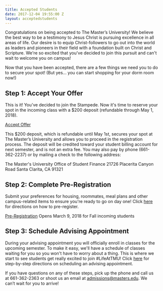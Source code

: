 ```yaml
---
title: Accepted Students
date: 2017-12-04 19:55:00 Z
layout: acceptedstudents
---
```


Congratulations on being accepted to The Master’s University! We believe the best way to be a testimony to Jesus Christ is pursuing excellence in all areas of life. Our desire is to equip Christ-followers to go out into the world as leaders and pioneers in their field with a foundation built on Christ and Scripture. We're so excited that you've decided to join this pursuit and can't wait to welcome you on campus!

Now that you have been accepted, there are a few things we need you to do to secure your spot! (But yes... you can start shopping for your dorm room now!)

## Step 1: Accept Your Offer

This is it! You've decided to join the Stampede. Now it's time to reserve your spot in the incoming class with a $200 deposit (refundable through May 1, 2018).

<a class="btn btn-navy"  href="https://www.formstack.com/forms/masters-new_student_deposit_payment" target="_blank">Accept Offer</a>

This $200 deposit, which is refundable until May 1st, secures your spot at The Master’s University and allows you to proceed in the registration process. The deposit will be credited toward your student billing account for next semester, and is not an extra fee. You may also pay by phone (661-362-2237) or by mailing a check to the following address:

The Master's University
Office of Student Finance
21726 Placerita Canyon Road
Santa Clarita, CA 91321

## Step 2: Complete Pre-Registration

Submit your preferences for housing, roommates, meal plans and other campus-related items to ensure you're ready to go on day one! Click [here](http://www.masters.edu/register) for directions on how to pre-register.

<a class="btn btn-navy"  href="#!">Pre-Registration</a> Opens March 9, 2018 for Fall incoming students

## Step 3: Schedule Advising Appointment

During your advising appointment you will officially enroll in classes for the upcoming semester. To make it easy, we'll have a schedule of classes waiting for you so you won't have to worry about a thing. This is where we start to see students get really excited to join #LifeAtTMU! Click [here](http://www.masters.edu/enroll) for step-by-step directions on scheduling an advising appointment.

If you have questions on any of these steps, pick up the phone and call us at 661-362-2363 or shoot us an email at admissions@masters.edu. We can’t wait for you to arrive!